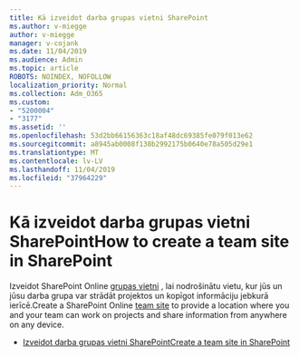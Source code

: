 ```yaml
---
title: Kā izveidot darba grupas vietni SharePoint
ms.author: v-miegge
author: v-miegge
manager: v-cojank
ms.date: 11/04/2019
ms.audience: Admin
ms.topic: article
ROBOTS: NOINDEX, NOFOLLOW
localization_priority: Normal
ms.collection: Adm_O365
ms.custom:
- "5200004"
- "3177"
ms.assetid: ''
ms.openlocfilehash: 53d2bb66156363c18af48dc69385fe079f013e62
ms.sourcegitcommit: a8945ab0008f138b2992175b0640e78a505d29e1
ms.translationtype: MT
ms.contentlocale: lv-LV
ms.lasthandoff: 11/04/2019
ms.locfileid: "37964229"
---
```

# <a name="how-to-create-a-team-site-in-sharepoint"></a><span data-ttu-id="12802-102">Kā izveidot darba grupas vietni SharePoint</span><span class="sxs-lookup"><span data-stu-id="12802-102">How to create a team site in SharePoint</span></span>

<span data-ttu-id="12802-103">Izveidot SharePoint Online [grupas vietni](https://support.office.com/article/what-is-a-sharepoint-team-site-75545757-36c3-46a7-beed-0aaa74f0401e) , lai nodrošinātu vietu, kur jūs un jūsu darba grupa var strādāt projektos un kopīgot informāciju jebkurā ierīcē.</span><span class="sxs-lookup"><span data-stu-id="12802-103">Create a SharePoint Online [team site](https://support.office.com/article/what-is-a-sharepoint-team-site-75545757-36c3-46a7-beed-0aaa74f0401e) to provide a location where you and your team can work on projects and share information from anywhere on any device.</span></span>

* [<span data-ttu-id="12802-104">Izveidot darba grupas vietni SharePoint</span><span class="sxs-lookup"><span data-stu-id="12802-104">Create a team site in SharePoint</span></span>](https://support.office.com/article/create-a-team-site-in-sharepoint-ef10c1e7-15f3-42a3-98aa-b5972711777d)